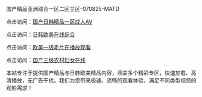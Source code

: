 国产精品亚洲综合一区二区三区-070825-MATD

点击访问：<a href="https://heiliaoxqkkct.pages.dev">国产日韩精品一区成人AV</a>

点击访问：<a href="https://heiliaoxwd5i8.pages.dev">日韩欧美在线综合</a>

点击访问：<a href="https://heiliaowzu4ur.pages.dev">欧美一级毛片在播放观看</a>

点击访问：<a href="https://heiliaozj3tjd.pages.dev">国产三级农村妇女在线</a>

本站专注于提供国产精品与日韩欧美精品内容，涵盖多个精彩专区，快速加载、高清播放，无广告干扰。我们为您带来极速、流畅的观看体验，满足不同类型视频的观影需求！

<span style="display:none;">[Canonical link](https://github.com/cx20250708/cx06 ）</span>
